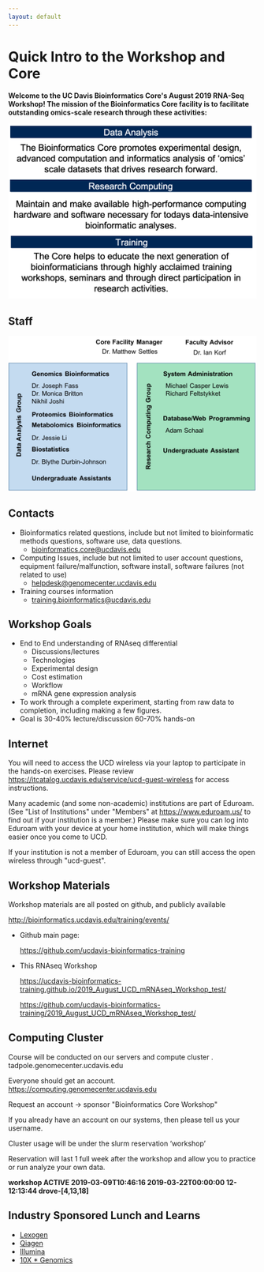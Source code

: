 ```yaml
---
layout: default
---
```


# Quick Intro to the Workshop and Core

__Welcome to the UC Davis Bioinformatics Core's August 2019 RNA-Seq Workshop! The mission of the Bioinformatics Core facility is to facilitate outstanding omics-scale research through these activities:__

 <img src="base_figures/welcome_figure1.png" alt="welcome_figure1" width="600px"/>

## Staff

 <img src="base_figures/welcome_figure2.png" alt="welcome_figure2" width="600px"/>

## Contacts

* Bioinformatics related questions, include but not limited to bioinformatic methods questions, software use, data questions.
  * bioinformatics.core@ucdavis.edu
* Computing Issues, include but not limited to user account questions, equipment failure/malfunction, software install, software failures (not related to use)
  * helpdesk@genomecenter.ucdavis.edu
* Training courses information
  * training.bioinformatics@ucdavis.edu

## Workshop Goals

* End to End understanding of RNAseq differential
  * Discussions/lectures
  * Technologies
  * Experimental design
  * Cost estimation
  * Workflow
  * mRNA gene expression analysis
* To work through a complete experiment, starting from raw data to completion, including making a few figures.
* Goal is 30-40% lecture/discussion 60-70% hands-on

## Internet

You will need to access the UCD wireless via your laptop to participate in the hands-on exercises. Please review https://itcatalog.ucdavis.edu/service/ucd-guest-wireless for access instructions.

Many academic (and some non-academic) institutions are part of Eduroam. (See "List of Institutions" under
"Members" at https://www.eduroam.us/ to find out if your institution is a member.) Please make sure you
can log into Eduroam with your device at your home institution, which will make things easier once you come to UCD.

If your institution is not a member of Eduroam, you can still access the open wireless through "ucd-guest".

## Workshop Materials

Workshop materials are all posted on github, and publicly available

http://bioinformatics.ucdavis.edu/training/events/

* Github main page:

	https://github.com/ucdavis-bioinformatics-training
* This RNAseq Workshop

  https://ucdavis-bioinformatics-training.github.io/2019_August_UCD_mRNAseq_Workshop_test/  

  https://github.com/ucdavis-bioinformatics-training/2019_August_UCD_mRNAseq_Workshop_test/

## Computing Cluster

Course will be conducted on our servers and compute cluster .  
tadpole.genomecenter.ucdavis.edu

Everyone should get an account.  
https://computing.genomecenter.ucdavis.edu	 

Request an account -> sponsor "Bioinformatics Core Workshop"

If you already have an account on our systems, then please tell us your username.

Cluster usage will be under the slurm reservation  ‘workshop’

Reservation will last 1 full week after the workshop and allow you to practice or run analyze your own data.

**workshop       ACTIVE  2019-03-09T10:46:16  2019-03-22T00:00:00  12-12:13:44  drove-[4,13,18]**

## Industry Sponsored Lunch and Learns

* [Lexogen](https://www.lexogen.com/)
* [Qiagen](https://www.qiagen.com/us/)
* [Illumina](https://www.illumina.com/)
* [10X * Genomics](https://www.10xgenomics.com/)


